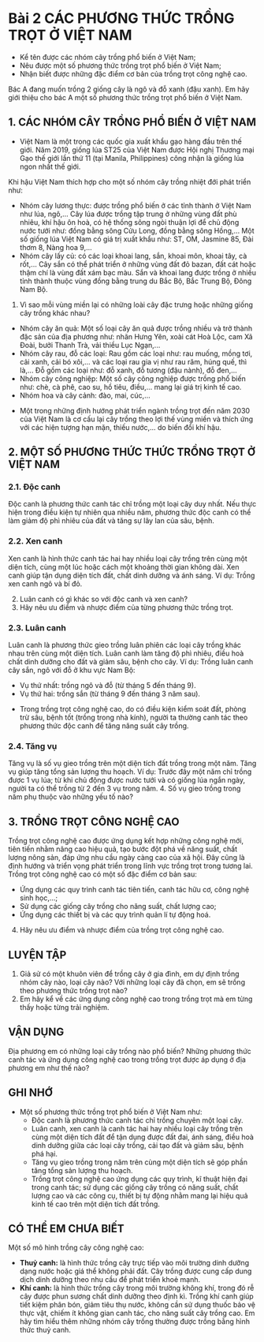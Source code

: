 # Bài 2 CÁC PHƯƠNG THỨC TRỒNG TRỌT Ở VIỆT NAM

- Kể tên được các nhóm cây trồng phổ biến ở Việt Nam;
- Nêu được một số phương thức trồng trọt phổ biến ở Việt Nam;
- Nhận biết được những đặc điểm cơ bản của trồng trọt công nghệ cao.

Bác A đang muốn trồng 2 giống cây là ngô và đỗ xanh (đậu xanh). Em hãy giới thiệu cho bác A một số phương thức trồng trọt phổ biến ở Việt Nam.

## 1. CÁC NHÓM CÂY TRỒNG PHỔ BIẾN Ở VIỆT NAM


+ Việt Nam là một trong các quốc gia xuất khẩu gạo hàng đầu trên thế giới. Năm 2019, giống lúa ST25 của Việt Nam được Hội nghị Thương mại Gạo thế giới lần thứ 11 (tại Manila, Philippines) công nhận là giống lúa ngon nhất thế giới.

Khi hậu Việt Nam thích hợp cho một số nhóm cây trồng nhiệt đới phát triển như:
- Nhóm cây lương thực: được trồng phổ biến ở các tỉnh thành ở Việt Nam như lúa, ngô,... Cây lúa được trồng tập trung ở những vùng đất phù nhiêu, khí hậu ôn hoà, có hệ thống sông ngòi thuận lợi để chủ động nước tưới như: đồng bằng sông Cửu Long, đồng bằng sông Hồng,... Một số giống lúa Việt Nam có giá trị xuất khẩu như: ST, OM, Jasmine 85, Đài thơm 8, Nàng hoa 9,...
- Nhóm cây lấy củ: có các loại khoai lang, sắn, khoai môn, khoai tây, cà rốt,... Cây sắn có thể phát triển ở những vùng đất đỏ bazan, đất cát hoặc thậm chí là vùng đất xám bạc màu. Sắn và khoai lang được trồng ở nhiều tỉnh thành thuộc vùng đồng bằng trung du Bắc Bộ, Bắc Trung Bộ, Đông Nam Bộ.

1. Vì sao mỗi vùng miền lại có những loài cây đặc trưng hoặc những giống cây trồng khác nhau?

- Nhóm cây ăn quả: Một số loại cây ăn quả được trồng nhiều và trở thành đặc sản của địa phương như: nhãn Hưng Yên, xoài cát Hoà Lộc, cam Xã Đoài, bưởi Thanh Trà, vải thiều Lục Ngạn,...
- Nhóm cây rau, đỗ các loại: Rau gồm các loại như: rau muống, mồng tơi, cải xanh, cải bó xôi,... và các loại rau gia vị như rau răm, húng quế, thì là,... Đỗ gồm các loại như: đỗ xanh, đỗ tương (đậu nành), đỗ đen,...
- Nhóm cây công nghiệp: Một số cây công nghiệp được trồng phổ biến như: chè, cà phê, cao su, hồ tiêu, điều,... mang lại giá trị kinh tế cao.
- Nhóm hoa và cây cảnh: đào, mai, cúc,...

+ Một trong những định hướng phát triển ngành trồng trọt đến năm 2030 của Việt Nam là cơ cấu lại cây trồng theo lợi thế vùng miền và thích ứng với các hiện tượng hạn mặn, thiếu nước,... do biến đổi khí hậu.

## 2. MỘT SỐ PHƯƠNG THỨC THỨC TRỒNG TRỌT Ở VIỆT NAM

### 2.1. Độc canh

Độc canh là phương thức canh tác chỉ trồng một loại cây duy nhất. Nếu thực hiện trong điều kiện tự nhiên qua nhiều năm, phương thức độc canh có thể làm giảm độ phì nhiêu của đất và tăng sự lây lan của sâu, bệnh.

### 2.2. Xen canh

Xen canh là hình thức canh tác hai hay nhiều loại cây trồng trên cùng một diện tích, cùng một lúc hoặc cách một khoảng thời gian không dài. Xen canh giúp tận dụng diện tích đất, chất dinh dưỡng và ánh sáng.
Ví dụ: Trồng xen canh ngô và bí đỏ.

2. Luân canh có gì khác so với độc canh và xen canh?
3. Hãy nêu ưu điểm và nhược điểm của từng phương thức trồng trọt.

### 2.3. Luân canh

Luân canh là phương thức gieo trồng luân phiên các loại cây trồng khác nhau trên cùng một diện tích. Luân canh làm tăng độ phì nhiêu, điều hoà chất dinh dưỡng cho đất và giảm sâu, bệnh cho cây.
Ví dụ: Trồng luân canh cây sắn, ngô với đỗ ở khu vực Nam Bộ:
- Vụ thứ nhất: trồng ngô và đỗ (từ tháng 5 đến tháng 9).
- Vụ thứ hai: trồng sắn (từ tháng 9 đến tháng 3 năm sau).

+ Trong trồng trọt công nghệ cao, do có điều kiện kiểm soát đất, phòng trừ sâu, bệnh tốt (trồng trong nhà kính), người ta thường canh tác theo phương thức độc canh để tăng năng suất cây trồng.

### 2.4. Tăng vụ

Tăng vụ là số vụ gieo trồng trên một diện tích đất trồng trong một năm. Tăng vụ giúp tăng tổng sản lượng thu hoạch.
Ví dụ: Trước đây một năm chỉ trồng được 1 vụ lúa; từ khi chủ động được nước tưới và có giống lúa ngắn ngày, người ta có thể trồng từ 2 đến 3 vụ trong năm.
4. Số vụ gieo trồng trong năm phụ thuộc vào những yếu tố nào?

## 3. TRỒNG TRỌT CÔNG NGHỆ CAO


Trồng trọt công nghệ cao được ứng dụng kết hợp những công nghệ mới, tiên tiến nhằm nâng cao hiệu quả, tạo bước đột phá về năng suất, chất lượng nông sản, đáp ứng nhu cầu ngày càng cao của xã hội. Đây cũng là định hướng và triển vọng phát triển trong lĩnh vực trồng trọt trong tương lai. Trồng trọt công nghệ cao có một số đặc điểm cơ bản sau:
- Ứng dụng các quy trình canh tác tiên tiến, canh tác hữu cơ, công nghệ sinh học,...;
- Sử dụng các giống cây trồng cho năng suất, chất lượng cao;
- Ứng dụng các thiết bị và các quy trình quản lí tự động hoá.

4. Hãy nêu ưu điểm và nhược điểm của trồng trọt công nghệ cao.

## LUYỆN TẬP

1. Giả sử có một khuôn viên để trồng cây ở gia đình, em dự định trồng nhóm cây nào, loại cây nào? Với những loại cây đã chọn, em sẽ trồng theo phương thức trồng trọt nào?
2. Em hãy kể về các ứng dụng công nghệ cao trong trồng trọt mà em từng thấy hoặc từng trải nghiệm.

## VẬN DỤNG

Địa phương em có những loại cây trồng nào phổ biến? Những phương thức canh tác và ứng dụng công nghệ cao trong trồng trọt được áp dụng ở địa phương em như thế nào?

## GHI NHỚ

- Một số phương thức trồng trọt phổ biến ở Việt Nam như:
    - Độc canh là phương thức canh tác chỉ trồng chuyên một loại cây.
    - Luân canh, xen canh là canh tác hai hay nhiều loại cây trồng trên cùng một diện tích đất để tận dụng được đất đai, ánh sáng, điều hoà dinh dưỡng giữa các loại cây trồng, cải tạo đất và giảm sâu, bệnh phá hại.
    - Tăng vụ gieo trồng trong năm trên cùng một diện tích sẽ góp phần tăng tổng sản lượng thu hoạch.
    - Trồng trọt công nghệ cao ứng dụng các quy trình, kĩ thuật hiện đại trong canh tác; sử dụng các giống cây trồng có năng suất, chất lượng cao và các công cụ, thiết bị tự động nhằm mang lại hiệu quả kinh tế cao trên một diện tích đất trồng.

## CÓ THỂ EM CHƯA BIẾT

Một số mô hình trồng cây công nghệ cao:
- **Thuỷ canh:** là hình thức trồng cây trực tiếp vào môi trường dinh dưỡng dạng nước hoặc giá thể không phải đất. Cây trồng được cung cấp dung dịch dinh dưỡng theo nhu cầu để phát triển khoẻ mạnh.
- **Khí canh:** là hình thức trồng cây trong môi trường không khí, trong đó rễ cây được phun sương chất dinh dưỡng theo định kì. Trồng khí canh giúp tiết kiệm phân bón, giảm tiêu thụ nước, không cần sử dụng thuốc bảo vệ thực vật, chiếm ít không gian canh tác, cho năng suất cây trồng cao.
Em hãy tìm hiểu thêm những nhóm cây trồng thường được trồng bằng hình thức thuỷ canh.
